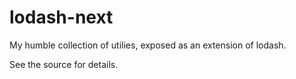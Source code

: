 lodash-next
===========

My humble collection of utilies, exposed as an extension of lodash.

See the source for details.